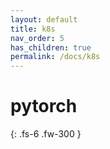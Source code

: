 ```yaml
---
layout: default
title: k8s
nav_order: 5
has_children: true
permalink: /docs/k8s
---
```


# pytorch

{: .fs-6 .fw-300 }
